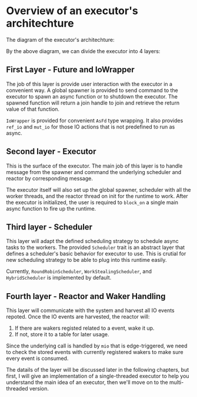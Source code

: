 # Overview of an executor's architechture

The diagram of the executor's architechture:
<!-- TODO: Add diagram -->

By the above diagram, we can divide the executor into 4 layers:

## First Layer - Future and IoWrapper
The job of this layer is provide user interaction with the executor in a convenient way.
A global spawner is provided to send command to the executor to spawn an async function or to shutdown the executor.
The spawned function will return a join handle to join and retrieve the return value of that function.

`IoWrapper` is provided for convenient `AsFd` type wrapping. It also provides `ref_io` and `mut_io` for those
IO actions that is not predefined to run as async.

## Second layer - Executor
This is the surface of the executor. The main job of this layer is to handle message from the spawner and command
the underlying scheduler and reactor by corresponding message.

The executor itself will also set up the global spawner, scheduler with all the worker threads, and the reactor thread
on init for the runtime to work. After the executor is initialized, the user is required to `block_on` a single main
async function to fire up the runtime.

## Third layer - Scheduler
This layer will adapt the defined scheduling strategy to schedule async tasks to the workers.
The provided `Scheduler` trait is an abstract layer that defines a scheduler's basic behavior for executor to use.
This is crutial for new scheduling strategy to be able to plug into this runtime easily.

Currently, `RoundRobinScheduler`, `WorkStealingScheduler`, and `HybridScheduler` is implemented by default.

## Fourth layer - Reactor and Waker Handling
This layer will communicate with the system and harvest all IO events repoted. Once the IO events are harvested,
the reactor will:

1. If there are wakers registed related to a event, wake it up.
2. If not, store it to a table for later usage.

Since the underlying call is handled by `mio` that is edge-triggered, we need to check the stored events
with currently registered wakers to make sure every event is consumed.

The datails of the layer will be discussed later in the following chapters, but first, I will give an implementation
of a single-threaded executor to help you understand the main idea of an executor, then we'll move on to the multi-threaded version.
